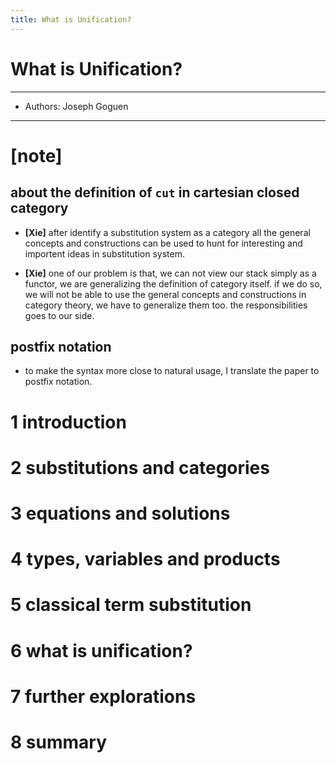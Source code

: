 ```yaml
---
title: What is Unification?
---
```


# What is Unification?

------
- Authors: Joseph Goguen
------

# [note]

## about the definition of `cut` in cartesian closed category

- **[Xie]**
  after identify a substitution system as a category
  all the general concepts and constructions can be used
  to hunt for interesting and importent ideas in substitution system.

- **[Xie]**
  one of our problem is that,
  we can not view our stack simply as a functor,
  we are generalizing the definition of category itself.
  if we do so, we will not be able
  to use the general concepts and constructions in category theory,
  we have to generalize them too.
  the responsibilities goes to our side.

## postfix notation

- to make the syntax more close to natural usage,
  I translate the paper to postfix notation.

# 1 introduction

# 2 substitutions and categories

# 3 equations and solutions

# 4 types, variables and products

# 5 classical term substitution

# 6 what is unification?

# 7 further explorations

# 8 summary

